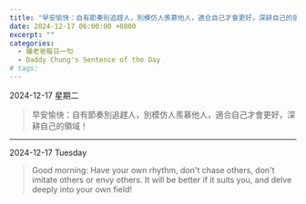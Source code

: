 ```yaml
---
title: "早安愉快：自有節奏別追趕人，別模仿人羨慕他人，適合自己才會更好，深耕自己的領域！ <br> Good morning: Have your own rhythm, don't chase others, don't imitate others or envy others. It will be better if it suits you, and delve deeply into your own field!"
date: 2024-12-17 06:00:00 +0800
excerpt: ""
categories:
  - 鍾老爸每日一句
  - Daddy Chung's Sentence of the Day
# tags:
---
```


2024-12-17 星期二

> 早安愉快：自有節奏別追趕人，別模仿人羨慕他人，適合自己才會更好，深耕自己的領域！

---

2024-12-17 Tuesday

> Good morning: Have your own rhythm, don't chase others, don't imitate others or envy others. It will be better if it suits you, and delve deeply into your own field!
